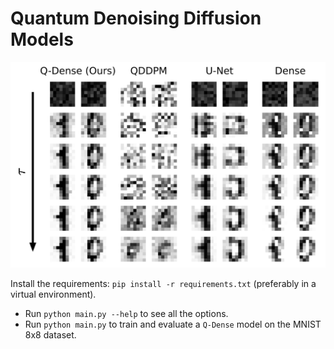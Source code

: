 # Quantum Denoising Diffusion Models

![1707404365914](image/README/1707404365914.png)



Install the requirements: `pip install -r requirements.txt` (preferably in a virtual environment).

- Run `python main.py --help` to see all the options.
- Run `python main.py` to train and evaluate a `Q-Dense` model on the MNIST 8x8 dataset.
